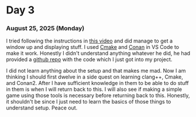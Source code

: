 # Day 3
### August 25, 2025 (Monday)

I tried following the instructions in [this video](https://www.youtube.com/watch?v=0xmpEdbEPpc) and did manage to get a window up and displaying stuff. I used [Cmake](https://cmake.org/download) and [Conan](https://conan.io) in VS Code to make it work. Honestly I didn't understand anything whatever he did, he had provided a [github repo](https://github.com/furkansarihan/virtual_universe) with the code which I just got into my project.

I did not learn anything about the setup and that makes me mad. Now I am thinking I should first dwelve in a side quest on learning clang++, Cmake, and Conan2. After I have sufficient knowledge in them to be able to do stuff in them is when I will return back to this. I will also see if making a simple game using those tools is necessary before returning back to this. Honestly, it shouldn't be since I just need to learn the basics of those things to understand setup. Peace out.
